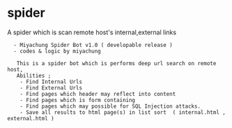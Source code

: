 # spider
A spider which is scan remote host's internal,external links


      - Miyachung Spider Bot v1.0 ( developable release )
      - codes & logic by miyachung

       This is a spider bot which is performs deep url search on remote host,
       Abilities ;
        - Find Internal Urls
        - Find External Urls
        - Find pages which header may reflect into content
        - Find pages which is form containing
        - Find pages which may possible for SQL Injection attacks.
        - Save all results to html page(s) in list sort  ( internal.html , external.html )
